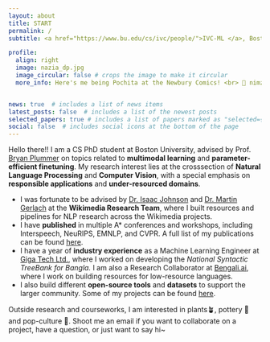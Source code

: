 ```yaml
---
layout: about
title: START
permalink: /
subtitle: <a href="https://www.bu.edu/cs/ivc/people/">IVC-ML </a>, Boston University, Boston, MA. 

profile:
  align: right
  image: nazia_dp.jpg
  image_circular: false # crops the image to make it circular
  more_info: Here's me being Pochita at the Newbury Comics! <br> 📮 nimzia [at] bu [dot] edu


news: true  # includes a list of news items
latest_posts: false  # includes a list of the newest posts
selected_papers: true # includes a list of papers marked as "selected={true}"
social: false  # includes social icons at the bottom of the page
---
```


Hello there!! I am a CS PhD student at Boston University, advised by Prof. [Bryan Plummer](https://bryanplummer.com/) on topics related to **multimodal learning** and **parameter-efficient finetuning**. My research interest lies at the crosssection of **Natural Language Processing** and **Computer Vision**, with a special emphasis on **responsible applications** and **under-resourced domains**.

- I was fortunate to be advised by [Dr. Isaac Johnson](https://isaacjoh.com/) and [Dr. Martin Gerlach](https://martingerlach.github.io/about/) at the **Wikimedia Research Team**, where I built resources and pipelines for NLP research across the Wikimedia projects.
- I have **published** in multiple A* conferences and workshops, including Interspeech, NeuRIPS, EMNLP, and CVPR. A full list of my publications can be found [here](/publications). 
- I have a year of **industry experience** as a Machine Learning Engineer at [Giga Tech Ltd.](https://gigatechltd.com/), where I worked on developing the *National Syntactic TreeBank for Bangla.*  I am also a Research Collaborator at [Bengali.ai](https://bengaliai.github.io/), where I work on building resources for low-resource languages.
- I also build different **open-source tools** and **datasets** to support the larger community. Some of my projects can be found [here](/projects).

Outside research and courseworks, I am interested in plants🪴, pottery 🏺 and pop-culture 🖖. Shoot me an email if you want to collaborate on a project, have a question, or just want to say hi~
<!-- 
```text
Imagine a world where AI doesn't just crunch numbers but speaks every language, adapts on a dime, and plays fair with everyone. 
``` -->
